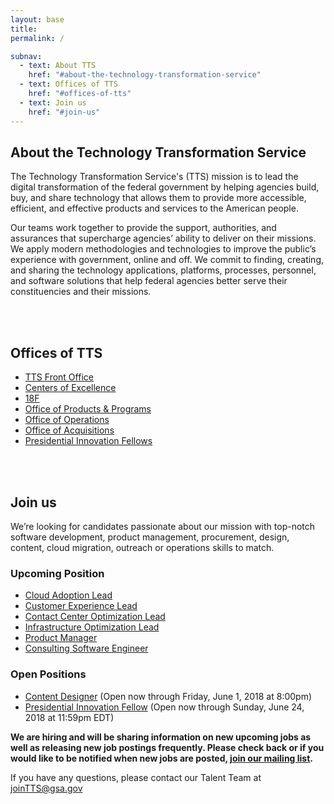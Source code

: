 ```yaml
---
layout: base
title:
permalink: /

subnav:
  - text: About TTS
    href: "#about-the-technology-transformation-service"
  - text: Offices of TTS
    href: "#offices-of-tts"
  - text: Join us
    href: "#join-us"
---
```


## About the Technology Transformation Service

The Technology Transformation Service's (TTS) mission is to lead the digital transformation of the federal government by helping agencies build, buy, and share technology that allows them to provide more accessible, efficient, and effective products and services to the American people.

Our teams work together to provide the support, authorities, and assurances that supercharge agencies’ ability to deliver on their missions. We apply modern methodologies and technologies to improve the public’s experience with government, online and off. We commit to finding, creating, and sharing the technology applications, platforms, processes, personnel, and software solutions that help federal agencies better serve their constituencies and their missions.

<div class="paragraph"><p><br>
<br></p></div>

## Offices of TTS

- [TTS Front Office](https://join.tts.gsa.gov/tts-offices/#tts-front-office)
- [Centers of Excellence](https://join.tts.gsa.gov/tts-offices/#centers-of-excellence)
- [18F](https://join.tts.gsa.gov/tts-offices/#office-of-18f)
- [Office of Products & Programs](https://join.tts.gsa.gov/tts-offices/#office-of-products-and-programs)
- [Office of Operations](https://join.tts.gsa.gov/tts-offices/#office-of-operations)
- [Office of Acquisitions](https://join.tts.gsa.gov/tts-offices/#office-of-acquisitions)
- [Presidential Innovation Fellows](https://join.tts.gsa.gov/tts-offices/#presidential-innovation-fellows)


<div class="paragraph"><p><br>
<br></p></div>

## Join us
 
We’re looking for candidates passionate about our mission with top-notch software development, product management, procurement, design, content, cloud migration, outreach or operations skills to match.


### Upcoming Position
- [Cloud Adoption Lead](https://join.tts.gsa.gov/join/upcoming-CoE-cloud-adoption-lead/)
- [Customer Experience Lead](https://join.tts.gsa.gov/join/upcoming-coe-customer-experience-lead/)
- [Contact Center Optimization Lead](https://join.tts.gsa.gov/join/upcoming-coe-contact-center-optimization-lead/)
- [Infrastructure Optimization Lead](https://join.tts.gsa.gov/join/upcoming-coe-infrastructure-optimization-lead/)
- [Product Manager](https://join.tts.gsa.gov/join/upcoming-18F-product-manager/)
- [Consulting Software Engineer](https://join.tts.gsa.gov/join/upcoming-18F-consulting-software-engineer/)



### Open Positions
- [Content Designer](https://join.tts.gsa.gov/join/18f-content-designer-gs15/) (Open now through Friday, June 1, 2018 at 8:00pm)
- [Presidential Innovation Fellow](https://join.tts.gsa.gov/join/pif-presidential-innovation-fellow/) (Open now through Sunday, June 24, 2018 at 11:59pm EDT)

 **We are hiring and will be sharing information on new upcoming jobs as well as releasing new job postings frequently. Please check back or if you would like to be notified when new jobs are posted, [join our mailing list](https://docs.google.com/forms/d/e/1FAIpQLSe7k8ybQ2ZJAmmwfXMMRQytB1nrhCo2Siq7JZc3yJtF_gKyCw/viewform?usp=sf_link).**

If you have any questions, please contact our Talent Team at [joinTTS@gsa.gov](mailto:jointts@gsa.gov)
